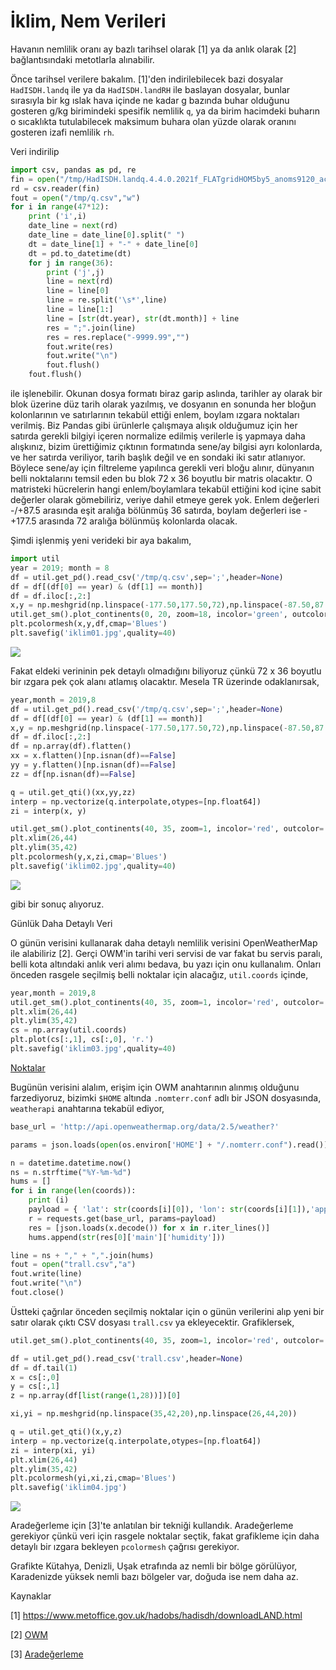 # İklim, Nem Verileri

Havanın nemlilik oranı ay bazlı tarihsel olarak [1] ya da anlık olarak [2]
bağlantısındaki metotlarla alınabilir.

Önce tarihsel verilere bakalım. [1]'den indirilebilecek bazi dosyalar
`HadISDH.landq` ile ya da `HadISDH.landRH` ile baslayan dosyalar,
bunlar sırasıyla bir kg ıslak hava içinde ne kadar g bazında buhar
olduğunu gosteren g/kg birimindeki spesifik nemlilik `q`, ya da birim
hacimdeki buharın o sıcaklıkta tutulabilecek maksimum buhara olan
yüzde olarak oranını gosteren izafi nemlilik `rh`.

Veri indirilip

```python
import csv, pandas as pd, re
fin = open("/tmp/HadISDH.landq.4.4.0.2021f_FLATgridHOM5by5_anoms9120_actuals.dat")
rd = csv.reader(fin)
fout = open("/tmp/q.csv","w")
for i in range(47*12):
    print ('i',i)
    date_line = next(rd)
    date_line = date_line[0].split(" ")
    dt = date_line[1] + "-" + date_line[0]
    dt = pd.to_datetime(dt)
    for j in range(36):
        print ('j',j)
        line = next(rd)
        line = line[0]
        line = re.split('\s*',line)
        line = line[1:]
        line = [str(dt.year), str(dt.month)] + line
        res = ";".join(line)
        res = res.replace("-9999.99","")
        fout.write(res)
        fout.write("\n")
        fout.flush()
    fout.flush()
```

ile işlenebilir. Okunan dosya formatı biraz garip aslında, tarihler ay
olarak bir blok üzerine düz tarih olarak yazılmış, ve dosyanın en
sonunda her bloğun kolonlarının ve satırlarının tekabül ettiği enlem,
boylam ızgara noktaları verilmiş. Biz Pandas gibi ürünlerle çalışmaya
alışık olduğumuz için her satırda gerekli bilgiyi içeren normalize
edilmiş verilerle iş yapmaya daha alışkınız, bizim ürettiğimiz
çıktının formatında sene/ay bilgisi ayrı kolonlarda, ve her satırda
veriliyor, tarih başlık değil ve en sondaki iki satır atlanıyor.
Böylece sene/ay için filtreleme yapılınca gerekli veri bloğu alınır,
dünyanın belli noktalarını temsil eden bu blok 72 x 36 boyutlu bir
matris olacaktır. O matristeki hücrelerin hangi enlem/boylamlara
tekabül ettiğini kod içine sabit değerler olarak gömebiliriz, veriye
dahil etmeye gerek yok. Enlem değerleri -/+87.5 arasında eşit aralığa
bölünmüş 36 satırda, boylam değerleri ise -+177.5 arasında 72 aralığa
bölünmüş kolonlarda olacak.

Şimdi işlenmiş yeni verideki bir aya bakalım,

```python
import util 
year = 2019; month = 8
df = util.get_pd().read_csv('/tmp/q.csv',sep=';',header=None)
df = df[(df[0] == year) & (df[1] == month)]
df = df.iloc[:,2:]
x,y = np.meshgrid(np.linspace(-177.50,177.50,72),np.linspace(-87.50,87.50,36))
util.get_sm().plot_continents(0, 20, zoom=18, incolor='green', outcolor='white', fill=False)
plt.pcolormesh(x,y,df,cmap='Blues')
plt.savefig('iklim01.jpg',quality=40)
```

![](iklim01.jpg)

Fakat eldeki verininin pek detaylı olmadığını biliyoruz çünkü 72 x 36 boyutlu
bir ızgara pek çok alanı atlamış olacaktır. Mesela TR üzerinde odaklanırsak,

```python
year,month = 2019,8
df = util.get_pd().read_csv('/tmp/q.csv',sep=';',header=None)
df = df[(df[0] == year) & (df[1] == month)]
x,y = np.meshgrid(np.linspace(-177.50,177.50,72),np.linspace(-87.50,87.50,36))
df = df.iloc[:,2:]
df = np.array(df).flatten()
xx = x.flatten()[np.isnan(df)==False]
yy = y.flatten()[np.isnan(df)==False]
zz = df[np.isnan(df)==False]

q = util.get_qti()(xx,yy,zz)
interp = np.vectorize(q.interpolate,otypes=[np.float64])
zi = interp(x, y)

util.get_sm().plot_continents(40, 35, zoom=1, incolor='red', outcolor='white', fill=False)
plt.xlim(26,44)
plt.ylim(35,42)
plt.pcolormesh(y,x,zi,cmap='Blues')
plt.savefig('iklim02.jpg',quality=40)
```

![](iklim02.jpg)

gibi bir sonuç alıyoruz.

Günlük Daha Detaylı Veri

O günün verisini kullanarak daha detaylı nemlilik verisini
OpenWeatherMap ile alabiliriz [2]. Gerçi OWM'in tarihi veri servisi de
var fakat bu servis paralı, belli kota altındaki anlık veri alımı
bedava, bu yazı için onu kullanalım. Onları önceden rasgele seçilmiş
belli noktalar için alacağız, `util.coords` içinde,

```python
year,month = 2019,8
util.get_sm().plot_continents(40, 35, zoom=1, incolor='red', outcolor='white', fill=False)
plt.xlim(26,44)
plt.ylim(35,42)
cs = np.array(util.coords)
plt.plot(cs[:,1], cs[:,0], 'r.')
plt.savefig('iklim03.jpg',quality=40)
```

[Noktalar](iklim03.jpg)

Bugünün verisini alalım, erişim için OWM anahtarının alınmış olduğunu
farzediyoruz, bizimki `$HOME` altında `.nomterr.conf` adlı bir JSON
dosyasında, `weatherapi` anahtarına tekabül ediyor,

```python
base_url = 'http://api.openweathermap.org/data/2.5/weather?'

params = json.loads(open(os.environ['HOME'] + "/.nomterr.conf").read())

n = datetime.datetime.now()
ns = n.strftime("%Y-%m-%d")
hums = []
for i in range(len(coords)):
    print (i)
    payload = { 'lat': str(coords[i][0]), 'lon': str(coords[i][1]),'appid': params['weatherapi'] }
    r = requests.get(base_url, params=payload) 
    res = [json.loads(x.decode()) for x in r.iter_lines()]
    hums.append(str(res[0]['main']['humidity']))

line = ns + "," + ",".join(hums) 
fout = open("trall.csv","a")
fout.write(line)
fout.write("\n")
fout.close()
```

Üstteki çağrılar önceden seçilmiş noktalar için o günün verilerini
alıp yeni bir satır olarak çıktı CSV dosyası `trall.csv` ya ekleyecektir.
Grafiklersek,

```python
util.get_sm().plot_continents(40, 35, zoom=1, incolor='red', outcolor='white', fill=False)

df = util.get_pd().read_csv('trall.csv',header=None)
df = df.tail(1)
x = cs[:,0]
y = cs[:,1]
z = np.array(df[list(range(1,28))])[0]

xi,yi = np.meshgrid(np.linspace(35,42,20),np.linspace(26,44,20))

q = util.get_qti()(x,y,z)
interp = np.vectorize(q.interpolate,otypes=[np.float64])
zi = interp(xi, yi)
plt.xlim(26,44)
plt.ylim(35,42)
plt.pcolormesh(yi,xi,zi,cmap='Blues')
plt.savefig('iklim04.jpg')
```

![](iklim04.jpg)

Aradeğerleme için [3]'te anlatılan bir tekniği kullandık. Aradeğerleme
gerekiyor çünkü veri için rasgele noktalar seçtik, fakat grafikleme
için daha detaylı bir ızgara bekleyen `pcolormesh` çağrısı gerekiyor.

Grafikte Kütahya, Denizli, Uşak etrafında az nemli bir bölge
görülüyor, Karadenizde yüksek nemli bazı bölgeler var, doğuda ise nem
daha az.

Kaynaklar

[1] https://www.metoffice.gov.uk/hadobs/hadisdh/downloadLAND.html

[2] <a href="../../2017/09/meteoroloji-verileri.md-ecmwf-noaa-openweathermap.html">OWM</a>

[3] <a href="../../2012/08/aradegerleme-interpolation.html">Aradeğerleme</a>

